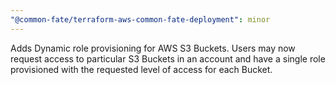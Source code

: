 ```yaml
---
"@common-fate/terraform-aws-common-fate-deployment": minor
---
```


Adds Dynamic role provisioning for AWS S3 Buckets. Users may now request access to particular S3 Buckets in an account and have a single role provisioned with the requested level of access for each Bucket.
